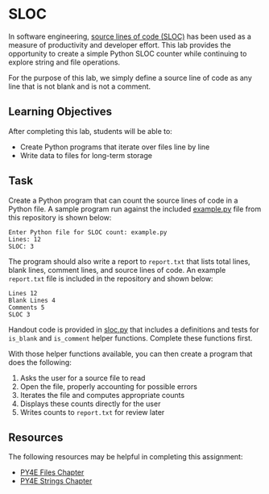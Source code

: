 SLOC
====

In software engineering, [source lines of code (SLOC)](https://en.wikipedia.org/wiki/Source_lines_of_code) has been used as a measure of productivity and developer effort. This lab provides the opportunity to create a simple Python SLOC counter while continuing to explore string and file operations.

For the purpose of this lab, we simply define a source line of code as any line that is not blank and is not a comment.

Learning Objectives
-------------------

After completing this lab, students will be able to:

- Create Python programs that iterate over files line by line
- Write data to files for long-term storage

Task
----

Create a Python program that can count the source lines of code in a Python file. A sample program run against the included [example.py](example.py) file from this repository is shown below:

    Enter Python file for SLOC count: example.py
    Lines: 12
    SLOC: 3

The program should also write a report to `report.txt` that lists total lines, blank lines, comment lines, and source lines of code. An example `report.txt` file is included in the repository and shown below:

    Lines 12
    Blank Lines 4
    Comments 5
    SLOC 3

Handout code is provided in [sloc.py](sloc.py) that includes a definitions and tests for `is_blank` and `is_comment` helper functions. Complete these functions first.

With those helper functions available, you can then create a program that does the following:

1. Asks the user for a source file to read
2. Open the file, properly accounting for possible errors
3. Iterates the file and computes appropriate counts
4. Displays these counts directly for the user
5. Writes counts to `report.txt` for review later

Resources
---------

The following resources may be helpful in completing this assignment:

- [PY4E Files Chapter](https://www.py4e.com/html3/07-files)
- [PY4E Strings Chapter](https://www.py4e.com/html3/06-strings)
